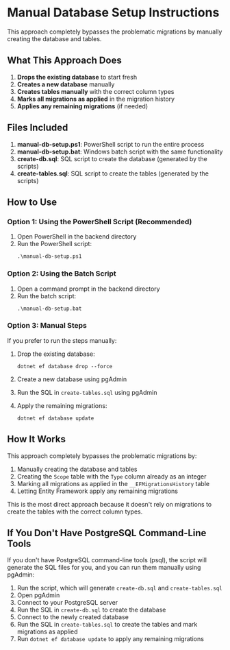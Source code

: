 # Manual Database Setup Instructions

This approach completely bypasses the problematic migrations by manually creating the database and tables.

## What This Approach Does

1. **Drops the existing database** to start fresh
2. **Creates a new database** manually
3. **Creates tables manually** with the correct column types
4. **Marks all migrations as applied** in the migration history
5. **Applies any remaining migrations** (if needed)

## Files Included

1. **manual-db-setup.ps1**: PowerShell script to run the entire process
2. **manual-db-setup.bat**: Windows batch script with the same functionality
3. **create-db.sql**: SQL script to create the database (generated by the scripts)
4. **create-tables.sql**: SQL script to create the tables (generated by the scripts)

## How to Use

### Option 1: Using the PowerShell Script (Recommended)

1. Open PowerShell in the backend directory
2. Run the PowerShell script:
   ```
   .\manual-db-setup.ps1
   ```

### Option 2: Using the Batch Script

1. Open a command prompt in the backend directory
2. Run the batch script:
   ```
   .\manual-db-setup.bat
   ```

### Option 3: Manual Steps

If you prefer to run the steps manually:

1. Drop the existing database:
   ```
   dotnet ef database drop --force
   ```

2. Create a new database using pgAdmin

3. Run the SQL in `create-tables.sql` using pgAdmin

4. Apply the remaining migrations:
   ```
   dotnet ef database update
   ```

## How It Works

This approach completely bypasses the problematic migrations by:

1. Manually creating the database and tables
2. Creating the `Scope` table with the `Type` column already as an integer
3. Marking all migrations as applied in the `__EFMigrationsHistory` table
4. Letting Entity Framework apply any remaining migrations

This is the most direct approach because it doesn't rely on migrations to create the tables with the correct column types.

## If You Don't Have PostgreSQL Command-Line Tools

If you don't have PostgreSQL command-line tools (psql), the script will generate the SQL files for you, and you can run them manually using pgAdmin:

1. Run the script, which will generate `create-db.sql` and `create-tables.sql`
2. Open pgAdmin
3. Connect to your PostgreSQL server
4. Run the SQL in `create-db.sql` to create the database
5. Connect to the newly created database
6. Run the SQL in `create-tables.sql` to create the tables and mark migrations as applied
7. Run `dotnet ef database update` to apply any remaining migrations
